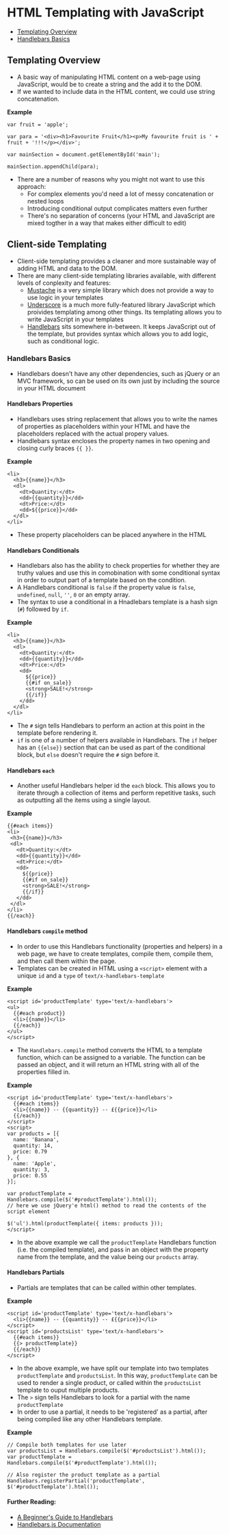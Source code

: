 # HTML Templating with JavaScript

  * [Templating Overview](#overview)
  * [Handlebars Basics](#handlebars)

<a name="overview"></a>
## Templating Overview

  * A basic way of manipulating HTML content on a web-page using JavaScript, would be to create a string and the  add it to the DOM.
  * If we wanted to include data in the HTML content, we could use string concatenation.

**Example**

```
var fruit = 'apple';

var para = '<div><h1>Favourite Fruit</h1><p>My favourite fruit is ' + fruit + '!!!</p></div>';

var mainSection = document.getElementById('main');

mainSection.appendChild(para);
```

  * There are a number of reasons why you might not want to use this approach:
    * For complex elements you'd need a lot of messy concatenation or nested loops
    * Introducing conditional output complicates matters even further
    * There's no separation of concerns (your HTML and JavaScript are mixed togther in a way that makes either difficult to edit)

## Client-side Templating

  * Client-side templating provides a cleaner and more sustainable way of adding HTML and data to the DOM.
  * There are many client-side templating libraries available, with different levels of conplexity and features:
    * [Mustache](http://mustache.github.io/) is a very simple library which does not provide a way to use logic in your templates
    * [Underscore](https://underscorejs.org/#template) is a much more fully-featured library JavaScript which proivides templating among other things. Its templating allows you to write JavaScript in your templates
    * [Handlebars](http://handlebarsjs.com/) sits somewhere in-between. It keeps JavaScript out of the template, but provides syntax which allows you to add logic, such as conditional logic.

<a name="handlebars"></a>
### Handlebars Basics

  * Handlebars doesn't have any other dependencies, such as jQuery or an MVC framework, so can be used on its own just by including the source in your HTML document

#### Handlebars Properties

  * Handlebars uses string replacement that allows you to write the names of properties as placeholders within your HTML and have the placeholders replaced with the actual propery values.
  * Handlebars syntax encloses the property names in two opening and closing curly braces `{{ }}`.

**Example**

```
<li>
  <h3>{{name}}</h3>
  <dl>
    <dt>Quantity:</dt>
    <dd>{{quantity}}</dd>
    <dt>Price:</dt>
    <dd>${{price}}</dd>
  </dl>
</li>
```

  * These property placeholders can be placed anywhere in the HTML

#### Handlebars Conditionals

  * Handlebars also has the ability to check properties for whether they are truthy values and use this in comobination with some conditional syntax in order to output part of a template based on the condition.
  * A Handlebars conditional is `false` if the property value is `false`, `undefined`, `null`, `''`, `0` or an empty array.
  * The syntax to use a conditional in a Hnadlebars template is a hash sign (`#`) followed by `if`.

**Example**

```
<li>
  <h3>{{name}}</h3>
  <dl>
    <dt>Quantity:</dt>
    <dd>{{quantity}}</dd>
    <dt>Price:</dt>
    <dd>
      ${{price}}
      {{#if on_sale}}
      <strong>SALE!</strong>
      {{/if}}
    </dd>
  </dl>
</li>
```

  * The `#` sign tells Handlebars to perform an action at this point in the template before rendering it.
  * `if` is one of a number of helpers available in Handlebars. The `if` helper has an `{{else}}` section that can be used as part of the conditional block, but `else` doesn't require the `#` sign before it.

#### Handlebars `each`

  * Another useful Handlebars helper id the `each` block. This allows you to iterate through a collection of items and perform repetitive tasks, such as outputting all the items using a single layout.

**Example**

```
{{#each items}}
<li>
 <h3>{{name}}</h3>
 <dl>
   <dt>Quantity:</dt>
   <dd>{{quantity}}</dd>
   <dt>Price:</dt>
   <dd>
     ${{price}}
     {{#if on_sale}}
     <strong>SALE!</strong>
     {{/if}}
   </dd>
 </dl>
</li>
{{/each}}
```

#### Handlebars `compile` method

  * In order to use this Handlebars functionality (properties and helpers) in a web page, we have to create templates, compile them, compile them, and then call them within the page.
  * Templates can be created in HTML using a `<script>` element with a unique `id` and a `type` of `text/x-handlebars-template`

**Example**

```
<script id='productTemplate' type='text/x-handlebars'>
<ul>
  {{#each product}}
  <li>{{name}}</li>
  {{/each}}
</ul>
</script>
```

  * The `Handlebars.compile` method converts the HTML to a template function, which can be assigned to a variable. The function can be passed an object, and it will return an HTML string with all of the properties filled in.

**Example**

```
<script id='productTemplate' type='text/x-handlebars'>
  {{#each items}}
  <li>{{name}} -- {{quantity}} -- £{{price}}</li>
  {{/each}}
</script>
<script>
var products = [{
  name: 'Banana',
  quantity: 14,
  price: 0.79
}, {
  name: 'Apple',
  quantity: 3,
  price: 0.55
}];

var productTemplate = Handlebars.compile($('#productTemplate').html());
// here we use jQuery'e html() method to read the contents of the script element

$('ul').html(productTemplate({ items: products }));
</script>
```

  * In the above example we call the `productTemplate` Handlebars function (i.e. the compiled template), and pass in an object with the property name from the template, and the value being our `products` array.

#### Handlebars Partials

  * Partials are templates that can be called within other templates.

**Example**

```
<script id='productTemplate' type='text/x-handlebars'>
  <li>{{name}} -- {{quantity}} -- £{{price}}</li>
</script>
<script id='productsList' type='text/x-handlebars'>
  {{#each items}}
  {{> productTemplate}}
  {{/each}}
</script>
```

  * In the above example, we have split our template into two templates `productTemplate` and `productsList`. In this way, `productTemplate` can be used to render a single product, or called within the `productsList` template to ouput multiple products.
  * The `>` sign tells Handlebars to look for a partial with the name `productTemplate`
  * In order to use a partial, it needs to be 'registered' as a partial, after being compiled like any other Handlebars template.

**Example**

```
// Compile both templates for use later
var productsList = Handlebars.compile($('#productsList').html());
var productTemplate = Handlebars.compile($('#productTemplate').html());

// Also register the product template as a partial
Handlebars.registerPartial('productTemplate', $('#productTemplate').html());
```

#### Further Reading:

  * [A Beginner's Guide to Handlebars](https://www.sitepoint.com/a-beginners-guide-to-handlebars/)
  * [Handlebars.js Documentation](http://handlebarsjs.com/)
